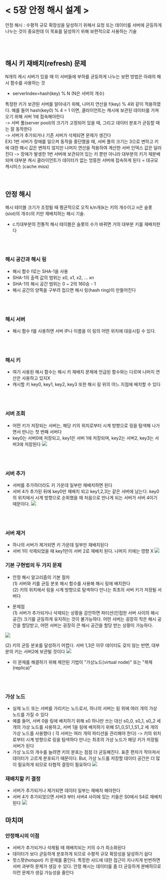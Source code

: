 # < 5장 안정 해시 설계 >

안정 해시 : 수평적 규모 확장성을 달성하기 위해서 요청 또는 데이터를 서버에 균등하게 나누는 것이 중요한데 이 목표를 달성하기 위해 보편적으로 사용하는 기술

<br><br>

## 해시 키 재배치(refresh) 문제

N개의 캐시 서버가 있을 때 이 서버들에 부하를 균등하게 나누는 보편 방법은 아래의 해시 함수를 사용하는 것

- serverIndex=hash(key) % N (N은 서버의 개수)

특정한 키가 보관된 서버를 알아내기 위해, 나머지 연산을 f(key) % 4와 같이 적용하였다. 예를 들어 hash(key0) % 4 = 1 이면, 클라이언트는 캐시에 보관된 데이터를 가져오기 위해 서버 1에 접속해야한다
<br>
-> 서버 풀(server pool)의 크기가 고정되어 있을 때, 그리고 데이터 분포가 균등할 때는 잘 동작한다
<br>
-> 서버가 추가되거나 기존 서버가 삭제되면 문제가 생긴다
<br>
EX) 1번 서버가 장애를 일으켜 동작을 중단했을 때, 서버 풀의 크기는 3으로 변하고 키에 대한 해시 값은 변하지 않지만 나머지 연산을 적용하여 계산한 서버 인덱스 값은 달라진다 -> 장애가 발생한 1번 서버에 보관되어 있는 키 뿐만 아니라 대부분의 키가 재분배되며 대부분 캐시 클라이언트가 데이터가 없는 엉뚱한 서버에 접속하게 된다 = 대규모 캐시미스 (cache miss)
<br>
<br><br>

## 안정 해시

해시 테이블 크기가 조정될 때 평균적으로 오직 k/n개(k는 키의 개수이고 n은 슬롯(slot)의 개수)의 키만 재배치하는 해시 기술.
<br>

- c.f)대부분의 전통적 해시 테이블은 슬롯의 수가 바뀌면 거의 대부분 키를 재배치한다

<br><br>

### 해시 공간과 해시 링

- 해시 함수 f로는 SHA-1을 사용
- SHA-1의 출력 값의 범위는 x0, x1, x2, ... xn
- SHA-1의 해시 공간 범위는 0 ~ 2의 160승 - 1
- 해시 공간의 양쪽을 구부려 접으면 해시 링(hash ring)이 만들어진다

<br><br>

### 해시 서버

- 해시 함수 f를 사용하면 서버 IP나 이름을 이 링의 어떤 위치에 대응시킬 수 있다.

<br><br>

### 해시 키

- 여기 사용된 해시 함수는 해시 키 재배치 문제에 언급된 함수와는 다르며 나머지 연산은 사용하고 있지X
- 캐시할 키 key0, key1, key2, key3 또한 해시 링 위의 어느 지점에 배치할 수 있다

<br><br>

### 서버 조회

- 어떤 키가 저장되는 서버는, 해당 키의 위치로부터 시계 방향으로 링을 탐색해 나가면서 만나는 첫 번째 서버다
- key0는 서버0에 저장되고, key1은 서버 1에 저장되며, key2는 서버2, key3는 서버3에 저장된다
  ![](https://blog.kakaocdn.net/dn/KbWxa/btrNb33EoZt/dZGRHUsCDUThwuRDpK0N8k/img.jpg)

<br><br>

### 서버 추가

- 서버를 추가하더라도 키 가운데 일부만 재배치하면 된다
- 서버 4가 추가된 뒤에 key0만 재배치 되고 key1,2,3는 같은 서버에 남는다. key0의 위치에서 시계 방향으로 순회했을 때 처음으로 만나게 되는 서버가 서버 4이기 때문이다.
  ![](https://blog.kakaocdn.net/dn/Piq64/btrM98LqcfE/xaApcvjIjt2pOoSXQGq5aK/img.jpg)

<br><br>

### 서버 제거

- 하나의 서버가 제거되면 키 가운데 일부만 재배치된다
- 서버 1이 삭제되었을 때 key1만이 서버 2로 재배치 된다. 나머지 키에는 영향 X
  ![](https://blog.kakaocdn.net/dn/bnAWH5/btrNdsg3WfK/4yjKBTOTcmehjQXdwPiMb0/img.jpg)

### 기본 구현법의 두 가지 문제

- 안정 해시 알고리즘의 기본 절차<br>
  (1) 서버와 키를 균등 분포 해시 함수를 사용해 해시 링에 배치한다
  <br>(2) 키의 위치에서 링을 시계 방향으로 탐색하다 만나는 최초의 서버 키가 저장될 서버다

- 문제점
  <br>(1) 서버가 추가되거나 삭제되는 상황을 감안하면 파티션(인접한 서버 사이의 해시 공간) 크기를 균등하게 유지하는 것이 불가능하다. 어떤 서버는 굉장히 작은 해시 공간을 할당받고, 어떤 서버는 굉장히 큰 해시 공간을 할당 받는 상황이 가능하다.

![](https://blog.kakaocdn.net/dn/NtMvZ/btrNbXCBv2W/H5k3CKuvWvzgGV7NgxLNB1/img.jpg)

(2) 키의 균등 분포를 달성하기 어렵다. 서버 1,3은 아무 데이터도 갖지 않는 반면, 대부분의 키는 서버2에 보관될 것이다
![](https://blog.kakaocdn.net/dn/sC6tG/btrNdpR9VB1/ZYt03V4D9ZeHnv3ucRJ9L0/img.jpg)

- 이 문제를 해결하기 위해 제안된 기법이 "가상노드(virtual node)" 또는 "복제(replica)"

<br><br>

### 가상 노드

- 실제 노드 또는 서버를 가리키는 노드로서, 하나의 서버는 링 위에 여러 개의 가상 노드를 가질 수 있다
- 예를 들어, 서버 0을 링에 배치하기 위해 s0 하나만 쓰는 대신 s0_0, s0_1, s0_2 세 개의 가상 노드를 사용하고, 서버 1을 링에 배치하기 위해 S1_0,S1_1,S1_2 세 개의 가상 노드를 사용했다 ( 각 서버는 여러 개의 파티션을 관리해야 한다) -> 키의 위치로부터 시계 방향으로 링을 탐색하다 만나는 최초의 가상 노드가 해당 키가 저장될 서버가 된다
- 가상 노드의 개수를 늘려면 키의 분포는 점점 더 균등해진다. 표준 편차가 작아져서 데이터가 고르게 분포되기 때문이다. But, 가상 노드를 저장할 데이터 공간은 더 많이 필요하게 되므로 타협적 결정이 필요하다
  ![](https://blog.kakaocdn.net/dn/WL0CS/btrNdRATkbG/0VelnF5grkWWihedojnOB1/img.jpg)

### 재배치할 키 결정

- 서버가 추가되거나 제거되면 데이터 일부는 재배치 해야한다
- 서버 4가 추가되었으면 서버3 부터 서버4 사이에 있는 키들은 S0에서 S4로 재배치된다
  ![](https://blog.kakaocdn.net/dn/dPF2sh/btrM8NAJIZV/I65jUVvTdLwKrFESibotMK/img.jpg)

## 마치며

### 안정해시의 이점

- 서버가 추가되거나 삭제될 때 재배치되는 키의 수가 최소화된다
- 데이터가 보다 균등하게 분포하게 되므로 수평적 규모 확장성을 달성하기 쉽다
- 핫스팟(hotspot) 키 문제를 줄인다. 특정한 샤드에 대한 접근이 지나치게 빈번하면 서버 과부하 문제가 생길 수 있다. 안정 해시는 데이터를 좀 더 균등하게 분배하므로 이런 문제가 생길 가능성을 줄인다
